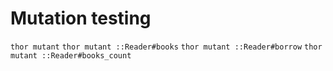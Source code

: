 Mutation testing
======

`thor mutant`
`thor mutant ::Reader#books`
`thor mutant ::Reader#borrow`
`thor mutant ::Reader#books_count`
